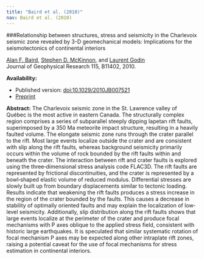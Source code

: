 ```yaml
---
title: "Baird et al. (2010)"
nav: Baird et al. (2010)
---
```


###Relationship between structures, stress and seismicity in the Charlevoix seismic zone revealed by 3-D geomechanical models: Implications for the seismotectonics of continental interiors

[Alan F. Baird](http://www1.gly.bris.ac.uk/~baird/), [Stephen D. McKinnon](http://www.mine.queensu.ca/People/_Faculty/SteveMcKinnon.html), and [Laurent Godin](http://www.geol.queensu.ca/faculty/fac-godin/)  
Journal of Geophysical Research 115, B11402, 2010.

**Availability:**

- Published version: [doi:10.1029/2010JB007521](http://dx.doi.org/10.1029/2010JB007521)
- [Preprint](/pdfs/Baird_etal_2010.pdf)

**Abstract:** The Charlevoix seismic zone in the St. Lawrence valley of Québec is the most active in eastern Canada. The structurally complex region comprises a series of subparallel steeply dipping Iapetan rift faults, superimposed by a 350 Ma meteorite impact structure, resulting in a heavily faulted volume. The elongate seismic zone runs through the crater parallel to the rift. Most large events localize outside the crater and are consistent with slip along the rift faults, whereas background seismicity primarily occurs within the volume of rock bounded by the rift faults within and beneath the crater. The interaction between rift and crater faults is explored using the three‐dimensional stress analysis code FLAC3D. The rift faults are represented by frictional discontinuities, and the crater is represented by a bowl‐shaped elastic volume of reduced modulus. Differential stresses are slowly built up from boundary displacements similar to tectonic loading. Results indicate that weakening the rift faults produces a stress increase in the region of the crater bounded by the faults. This causes a decrease in stability of optimally oriented faults and may explain the localization of low‐level seismicity. Additionally, slip distribution along the rift faults shows that large events localize at the perimeter of the crater and produce focal mechanisms with P axes oblique to the applied stress field, consistent with historic large earthquakes. It is speculated that similar systematic rotation of focal mechanism P axes may be expected along other intraplate rift zones, raising a potential caveat for the use of focal mechanisms for stress estimation in continental interiors.